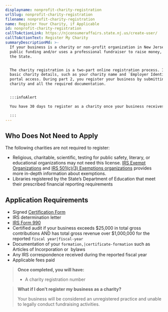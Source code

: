 ```yaml
---
displayname: nonprofit-charity-registration
urlSlug: nonprofit-charity-registration
filename: nonprofit-charity-registration
name: Register Your Charity, if Applicable
id: nonprofit-charity-registration
callToActionLink: https://njconsumeraffairs.state.nj.us/create-user/
callToActionText: Register My Charity
summaryDescriptionMd: >-
  If your business is a charity or non-profit organization in New Jersey that receives $10,000 or more in
  public funding and/or uses a professional fundraiser to raise money, you need to register as a charity with
  the State.


  The charity registration is a two-part online registration process. In part 1, you create a profile, add
  basic charity details, such as your charity name and `Employer Identification Number (EIN)|ein`, and request
  portal access. During part 2, you register your business by submitting more in-depth information about the
  charity and all the required documentation.


  :::infoAlert

  You have 30 days to register as a charity once your business receives $10,000 in public funding.

  :::
---
```


## Who Does Not Need to Apply

The following charities are not required to register:

- Religious, charitable, scientific, testing for public safety, literary, or educational organizations may not need this license. [IRS Exempt Organizations](https://www.irs.gov/charities-and-nonprofits) and [IRS 501(c)(3) Exemptions organizations](https://www.irs.gov/charities-non-profits/charitable-organizations/exemption-requirements-501c3-organizations) provides more in-depth information about exemptions.
- Libraries registered by the State’s Department of Education that meet their prescribed financial reporting requirements

## Application Requirements

- Signed [Certification Form ](https://www.njconsumeraffairs.gov/charities/Documents/CRI-PFR-Certification-Signature-150I-300R-200.pdf)
- IRS determination letter
- [IRS Form 990](https://www.irs.gov/pub/irs-pdf/f990.pdf)
- Certified audit if your business exceeds $25,000 in total gross contributions AND has total gross revenue over $1,000,000 for the reported `fiscal year|fiscal-year`
- Documentation of your `formation,|certificate-formation` such as Articles of Incorporation or  bylaws
- Any IRS correspondence received during the reported fiscal year
- Applicable fees paid

> **Once completed, you will have:**
>
> - A charity registration number

> **What if I don’t register my business as a charity?**
>
> Your business will be considered an unregistered practice and unable to legally conduct fundraising activities.
